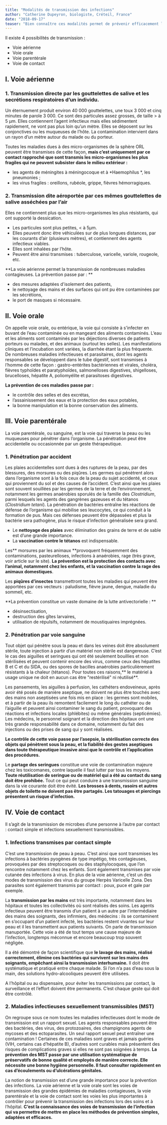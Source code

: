 ```yaml
---
title: "Modalités de transmission des infections"
author: "Catherine Dupeyron, biologiste, Créteil, France"
date: "2018-09-17"
teaser: "Bien connaître ces modalités permet de prévenir efficacement la transmission à l’homme des infections humaines ou animales."
---
```


Il existe 4 possibilités de transmission :
- Voie aérienne
- Voie orale
- Voie parentérale
- Voie de contact

## I. Voie aérienne
### 1. Transmission directe par les gouttelettes de salive et les secrétions respiratoires d’un individu.
Un éternuement produit environ 40 000 gouttelettes, une toux 3 000 et cinq minutes de parole 3 000.
Ce sont des particules assez grosses, de taille > à 5 µm. Elles contiennent l’agent infectieux mais elles sédimentent rapidement, ne vont pas plus loin qu’un mètre. Elles se déposent sur les conjonctives ou les muqueuses de l’hôte. La contamination intervient dans un rayon d’un mètre autour du malade ou du porteur.

Toutes les maladies dues à  des micro-organismes de la sphère ORL peuvent être transmises de cette façon, **mais c’est uniquement par ce contact rapproché que sont transmis les micro-organismes les plus fragiles qui ne peuvent subsister dans le milieu extérieur :**
- les agents de méningites à méningocoque et à *Haemophilus *, les pneumonies ;
- les virus fragiles : oreillons, rubéole, grippe, fièvres hémorragiques.

### 2. Transmission dite aéroportée par ces mêmes  gouttelettes de salive asséchées par l’air
Elles ne contiennent plus que les micro-organismes les plus résistants, qui ont supporté la dessication.
- Les particules sont plus petites,  < à 5µm.
- Elles peuvent donc être véhiculées sur de plus longues distances, par les courants d’air (plusieurs mètres), et contiennent des agents infectieux viables.
- Elles sont inhalées par l’hôte.
- Peuvent être ainsi transmises : tuberculose, varicelle, variole, rougeole, etc.

**La voie aérienne permet la transmission de nombreuses maladies contagieuses. 
La prévention passe par : **
- des mesures adaptées d'isolement des patients,
- le nettoyage des mains et des surfaces qui ont pu être contaminées par les sécrétions,
- le port de masques si nécessaire.

## II. Voie orale
On appelle voie orale, ou entérique, la voie qui consiste à s’infecter en buvant de l’eau contaminée ou en mangeant des aliments contaminés. L’eau et les aliments sont contaminés par les déjections diverses de patients porteurs ou malades, et des animaux (surtout les selles). 
Les manifestations cliniques et l’incubation sont variées, la diarrhée étant la plus fréquente.  
De nombreuses maladies infectieuses et parasitaires, dont les agents responsables se développent dans le tube digestif, sont transmises à l’homme de cette façon :
gastro-entérites bactériennes et virales, choléra, fièvres typhoïdes et paratyphoïdes, salmonelloses digestives, shigelloses, brucelloses, hépatite A, poliomyélite et parasitoses digestives.

**La prévention de ces maladies passe par :**
-  le contrôle des selles et des excrétas, 
- l’assainissement des eaux et la protection des eaux potables, 
- la bonne manipulation et la bonne conservation des aliments.

## III. Voie parentérale
La voie parentérale, ou sanguine, est la voie qui traverse la peau ou les muqueuses pour pénétrer dans l’organisme. La pénétration peut être accidentelle ou occasionnée par un geste thérapeutique.

### 1. Pénétration par accident
Les plaies accidentelles sont dues à des ruptures de la peau, par des blessures, des morsures ou des piqûres.
Les germes qui pénètrent alors dans l’organisme sont à la fois ceux de la peau du sujet accidenté, et ceux qui proviennent du sol et des causes de l’accident.
C’est ainsi que les plaies sont souvent souillées par les germes de la terre et de l’environnement, notamment les germes anaérobies sporulés de la famille des *Clostridium*, parmi lesquels les agents des gangrènes gazeuses et du tétanos (*Clostridium tetani*).
La pénétration de bactéries entraîne les réactions de défense de l’organisme qui mobilise ses leucocytes, ce qui conduit à la formation de pus. Mais ces défenses peuvent être dépassées et plus la bactérie sera pathogène,  plus le risque d’infection généralisée sera grand.

- Le **nettoyage des plaies** avec élimination des grains de terre et de sable est d’une grande importance.
- La **vaccination contre le tétanos** est indispensable.

Les** morsures par les animaux **provoquent fréquemment des contaminations, pasteurelloses, infections à anaérobies, rage (très grave, voir article sur le site).
**La prévention est la protection des contacts avec l’animal, notamment chez les enfants, et la vaccination contre la rage des animaux domestiques**.

Les **piqûres d’insectes** transmettront toutes les maladies qui peuvent être apportées par ces vecteurs : paludisme, fièvre jaune, dengue, maladie du sommeil, etc.

**La prévention constitue un vaste domaine de la lutte antivectorielle : **
- désinsectisation, 
- destruction des gîtes larvaires, 
- utilisation de répulsifs, notamment de moustiquaires imprégnées.

### 2. Pénétration par voie sanguine
Tout objet qui pénètre sous la peau et dans les veines doit être absolument stérile, toute injection à partir d’un matériel non stérile est dangereuse. C’est le cas des aiguilles et seringues qui ont été seulement bouillies et non stérilisées et peuvent contenir encore des virus, comme ceux des hépatites B et C et du SIDA, ou des spores de bacilles anaérobies particulièrement résistants à la chaleur (tétanos).
Pour toutes ces raisons,** le matériel à usage unique ne doit en aucun cas être "restérilisé" ni réutilisé**.

Les pansements, les aiguilles à perfusion, les cathéters endoveineux, après avoir été posés de manière aseptique, ne doivent ne plus être touchés avec des mains non aseptisées une fois mis en place : les germes sont mobiles, et à partir de la peau ils remontent facilement le long du cathéter ou de l’aiguille et peuvent ainsi contaminer le sang du patient, provoquant des réactions et infections locales (phlébites) ou même générales (septicémies).
Les médecins, le personnel soignant et la direction des hôpitaux ont une très grande responsabilité dans ce domaine, notamment du fait  des injections ou des prises de sang qui y sont réalisées.

**Le contrôle de cette voie passe par l’asepsie, la stérilisation correcte des objets qui pénètrent sous la peau, et la fiabilité des gestes aseptiques dans toute thérapeutique invasive ainsi que le contrôle et l’application des procédures.**

Le **partage des seringues** constitue une voie de contamination majeure chez les toxicomanes, contre laquelle il faut lutter par tous les moyens.
**Toute réutilisation de seringue ou de matériel qui a été au contact du sang doit être prohibée.**
Tout ce qui peut conduire à une transmission sanguine dans la vie courante doit être évité.
**Les brosses à dents, rasoirs et autres objets de toilette ne doivent pas être partagés.
Les tatouages et piercings présentent un risque d’infection.**

## IV. Voie de contact
Il s’agit de la transmission de microbes d’une personne à l’autre par contact : contact simple et infections sexuellement transmissibles.
### 1. Infections transmises par contact simple
C’est une transmission de peau à peau. C’est ainsi que sont transmises les infections à bactéries pyogènes de type impétigo, très contagieuses, provoquées par des streptocoques ou des staphylocoques, que l’on rencontre notamment chez les enfants.
Sont également transmises par voie cutanée des infections à virus. En plus de la voie aérienne, c’est un des modes de transmission des virus du groupe Herpès Varicelle Zona.
Des parasites sont également transmis par contact : poux, puce et gale par exemple.

La **transmission par les mains** est très importante, notamment dans les hôpitaux et toutes les collectivités où sont réalisés des soins. Les agents infectieux peuvent être transmis d’un patient à un autre par l’intermédiaire des mains des soignants, des infirmiers, des médecins : ils se contaminent en s’occupant d’un patient infecté, les bactéries restent vivantes sur leur peau et il les transmettent aux patients suivants. On parle de transmission manuportée. Cette voie a été de tout temps une cause majeure de l’infection, longtemps méconnue et encore beaucoup trop souvent négligée.

Il a été démontré de façon scientifique que **le lavage des mains, réalisé correctement, élimine ces bactéries qui survivent sur les mains des soignants, empêchant ainsi la transmission interhumaine.** Il doit être systématique et pratiqué entre chaque malade. Si l’on n’a pas d’eau sous la main, des solutions hydro-alcooliques peuvent être utilisées.

A l’hôpital ou au dispensaire, pour éviter les transmissions par contact, la surveillance et l’effort doivent être permanents. C’est chaque geste qui doit être contrôlé. 

### 2. Maladies infectieuses sexuellement transmissibles (MST)
On regroupe sous ce nom toutes les maladies infectieuses dont le mode de transmission est un rapport sexuel. Les agents responsables peuvent être des bactéries, des virus, des protozoaires, des champignons agents de mycoses et des ectoparasites. Un seul rapport sexuel peut entraîner une contamination !
Certaines de ces maladies sont graves et jamais guéries (VIH, certains cas d’hépatite B), d’autres sont curables mais présentent des risques de complications graves si elles ne sont pas soignées à temps.
**La prévention des MST passe par une utilisation systématique de préservatifs de bonne qualité et employés de manière correcte. Elle nécessite une bonne hygiène personnelle. Il faut consulter rapidement en cas d’écoulements ou d’ulcérations génitales.**

La notion de transmission est d’une grande importance pour la prévention des infections. La voie aérienne et la voie orale sont les voies de transmission des grandes épidémies de maladies contagieuses, la voie parentérale et la voie de contact sont les voies les plus importantes à contrôler pour prévenir la transmission des infections lors des soins et à l’hôpital.
**C’est la connaissance des voies de transmission de l’infection qui va permettre de mettre en place les méthodes de prévention simples, adaptées et efficaces.**